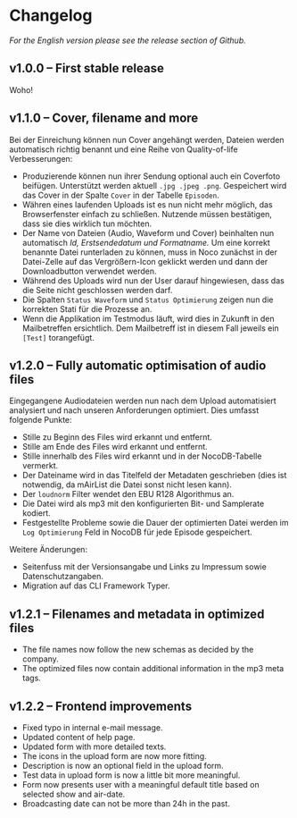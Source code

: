 # Changelog

_For the English version please see the release section of Github._

## v1.0.0 – First stable release

Woho!


## v1.1.0 – Cover, filename and more

Bei der Einreichung können nun Cover angehängt werden, Dateien werden automatisch richtig benannt und eine Reihe von Quality-of-life Verbesserungen:

- Produzierende können nun ihrer Sendung optional auch ein Coverfoto beifügen. Unterstützt werden aktuell `.jpg .jpeg .png`. Gespeichert wird das Cover in der Spalte `Cover` in der Tabelle `Episoden`.
- Währen eines laufenden Uploads ist es nun nicht mehr möglich, das Browserfenster einfach zu schließen. Nutzende müssen bestätigen, dass sie dies wirklich tun möchten.
- Der Name von Dateien (Audio, Waveform und Cover) beinhalten nun automatisch _Id, Erstsendedatum und Formatname._ Um eine korrekt benannte Datei runterladen zu können, muss in Noco zunächst in der Datei-Zelle auf das Vergrößern-Icon geklickt werden und dann der Downloadbutton verwendet werden. 
- Während des Uploads wird nun der User darauf hingewiesen, dass das die Seite nicht geschlossen werden darf.
- Die Spalten `Status Waveform` und `Status Optimierung` zeigen nun die korrekten Stati für die Prozesse an.
- Wenn die Applikation im Testmodus läuft, wird dies in Zukunft in den Mailbetreffen ersichtlich. Dem Mailbetreff ist in diesem Fall jeweils ein `[Test]` torangefügt. 


## v1.2.0 – Fully automatic optimisation of audio files

Eingegangene Audiodateien werden nun nach dem Upload automatisiert analysiert und nach unseren Anforderungen optimiert. Dies umfasst folgende Punkte:

- Stille zu Beginn des Files wird erkannt und entfernt.
- Stille am Ende des Files wird erkannt und entfernt.
- Stille innerhalb des Files wird erkannt und in der NocoDB-Tabelle vermerkt.
- Der Dateiname wird in das Titelfeld der Metadaten geschrieben (dies ist notwendig, da mAirList die Datei sonst nicht lesen kann).
- Der `loudnorm` Filter wendet den EBU R128 Algorithmus an.
- Die Datei wird als mp3 mit den konfigurierten Bit- und Samplerate kodiert.
- Festgestellte Probleme sowie die Dauer der optimierten Datei werden im `Log Optimierung` Feld in NocoDB für jede Episode gespeichert.


Weitere Änderungen:

- Seitenfuss mit der Versionsangabe und Links zu Impressum sowie Datenschutzangaben.
- Migration auf das CLI Framework Typer.


## v1.2.1 – Filenames and metadata in optimized files

- The file names now follow the new schemas as decided by the company.
- The optimized files now contain additional information in the mp3 meta tags.


## v1.2.2 – Frontend improvements

- Fixed typo in internal e-mail message.
- Updated content of help page.
- Updated form with more detailed texts.
- The icons in the upload form are now more fitting.
- Description is now an optional field in the upload form.
- Test data in upload form is now a little bit more meaningful.
- Form now presents user with a meaningful default title based on selected show and air-date.
- Broadcasting date can not be more than 24h in the past.
